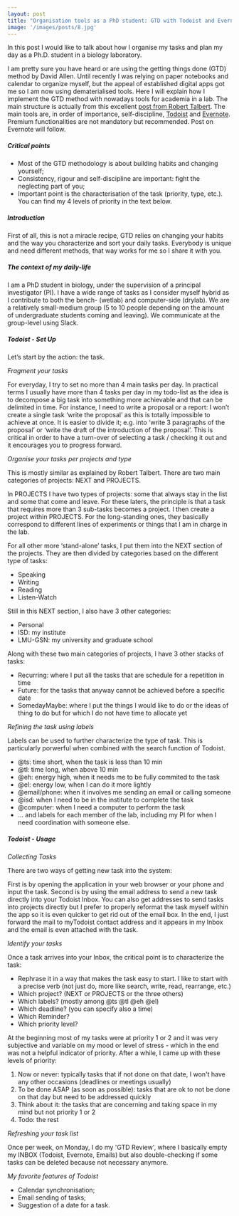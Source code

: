 ```yaml
---
layout: post
title: "Organisation tools as a PhD student: GTD with Todoist and Evernote"
image: '/images/posts/8.jpg'
---
```


In this post I would like to talk about how I organise my tasks and plan my day as a Ph.D. student in a biology laboratory.

I am pretty sure you have heard or are using the getting things done (GTD) method by David Allen. Until recently I was relying on paper notebooks and calendar to organize myself, but the appeal of established digital apps got me so I am now using dematerialised tools. Here I will explain how I implement the GTD method with nowadays tools for academia in a lab. The main structure is actually from this excellent [post from Robert Talbert](http://rtalbert.org/gtd-for-academics-simple-trusted-system/). The main tools are, in order of importance, self-discipline, [Todoist](https://todoist.com/) and [Evernote](https://www.evernote.com/). Premium functionalities are not mandatory but recommended. Post on Evernote will follow.

##### Critical points

- Most of the GTD methodology is about building habits and changing yourself;
- Consistency, rigour and self-discipline are important: fight the neglecting part of you;
- Important point is the characterisation of the task (priority, type, etc.). You can find my 4 levels of priority in the text below.

##### Introduction

First of all, this is not a miracle recipe, GTD relies on changing your habits and the way you characterize and sort your daily tasks. Everybody is unique and need different methods, that way works for me so I share it with you.

##### The context of my daily-life

I am a PhD student in biology, under the supervision of a principal investigator (PI). I have a wide range of tasks as I consider myself hybrid as I contribute to both the bench- (wetlab) and computer-side (drylab). We are a relatively small-medium group (5 to 10 people depending on the amount of undergraduate students coming and leaving). We communicate at the group-level using Slack.

##### Todoist - Set Up

Let’s start by the action: the task.

*Fragment your tasks*

For everyday, I try to set no more than 4 main tasks per day. In practical terms I usually have more than 4 tasks per day in my todo-list as the idea is to decompose a big task into something more achievable and that can be delimited in time. For instance, I need to write a proposal or a report: I won’t create a single task ‘write the proposal’ as this is totally impossible to achieve at once. It is easier to divide it; e.g. into ‘write 3 paragraphs of the proposal’ or ‘write the draft of the introduction of the proposal’. This is critical in order to have a turn-over of selecting a task / checking it out and it encourages you to progress forward.

*Organise your tasks per projects and type*

This is mostly similar as explained by Robert Talbert. There are two main categories of projects: NEXT and PROJECTS.

In PROJECTS I have two types of projects: some that always stay in the list and some that come and leave. For these laters, the principle is that a task that requires more than 3 sub-tasks becomes a project. I then create a project within PROJECTS. For the long-standing ones, they basically correspond to different lines of experiments or things that I am in charge in the lab.

For all other more ‘stand-alone’ tasks, I put them into the NEXT section of the projects. They are then divided by categories based on the different type of tasks:

- Speaking
- Writing
- Reading
- Listen-Watch

Still in this NEXT section, I also have 3 other categories:

- Personal
- ISD: my institute
- LMU-GSN: my university and graduate school

Along with these two main categories of projects, I have 3 other stacks of tasks:

- Recurring: where I put all the tasks that are schedule for a repetition in time
- Future: for the tasks that anyway cannot be achieved before a specific date
- SomedayMaybe: where I put the things I would like to do or the ideas of thing to do but for which I do not have time to allocate yet

*Refining the task using labels*

Labels can be used to further characterize the type of task. This is particularly porwerful when combined with the search function of Todoist.

- @ts: time short, when the task is less than 10 min
- @tl: time long, when above 10 min
- @eh: energy high, when it needs me to be fully commited to the task
- @el: energy low, when I can do it more lightly
- @email/phone: when it involves me sending an email or calling someone
- @isd: when I need to be in the institute to complete the task
- @computer: when I need a computer to perform the task
- ... and labels for each member of the lab, including my PI for when I need coordination with someone else.

##### Todoist - Usage

*Collecting Tasks*

There are two ways of getting new task into the system:

First is by opening the application in your web browser or your phone and input the task.
Second is by using the email address to send a new task directly into your Todoist Inbox. You can also get addresses to send tasks into projects directly but I prefer to properly reformat the task myself within the app so it is even quicker to get rid out of the email box. In the end, I just forward the mail to myTodoist contact address and it appears in my Inbox and the email is even attached with the task.

*Identify your tasks*

Once a task arrives into your Inbox, the critical point is to characterize the task:

- Rephrase it in a way that makes the task easy to start. I like to start with a precise verb (not just do, more like search, write, read, rearrange, etc.)
- Which project? (NEXT or PROJECTS or the three others)
- Which labels? (mostly among @ts @tl @eh @el)
- Which deadline? (you can specify also a time)
- Which Reminder?
- Which priority level?

At the beginning most of my tasks were at priority 1 or 2 and it was very subjective and variable on my mood or level of stress - which in the end was not a helpful indicator of priority. After a while, I came up with these levels of priority:

1. Now or never: typically tasks that if not done on that date, I won't have any other occasions (deadlines or meetings usually)
2. To be done ASAP (as soon as possible): tasks that are ok to not be done on that day but need to be addressed quickly
3. Think about it: the tasks that are concerning and taking space in my mind but not priority 1 or 2
4. Todo: the rest

*Refreshing your task list*

Once per week, on Monday, I do my 'GTD Review', where I basically empty my INBOX (Todoist, Evernote, Emails) but also double-checking if some tasks can be deleted because not necessary anymore.

*My favorite features of Todoist*

- Calendar synchronisation;
- Email sending of tasks;
- Suggestion of a date for a task.
